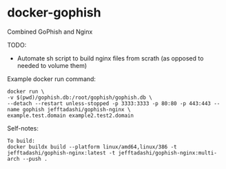 # docker-gophish
Combined GoPhish and Nginx

TODO:
- Automate sh script to build nginx files from scrath (as opposed to needed to volume them)

Example docker run command:
```
docker run \
-v $(pwd)/gophish.db:/root/gophish/gophish.db \
--detach --restart unless-stopped -p 3333:3333 -p 80:80 -p 443:443 --name gophish jefftadashi/gophish-nginx \
example.test.domain example2.test2.domain
```


Self-notes:
```
To build:
docker buildx build --platform linux/amd64,linux/386 -t jefftadashi/gophish-nginx:latest -t jefftadashi/gophish-nginx:multi-arch --push .
```
